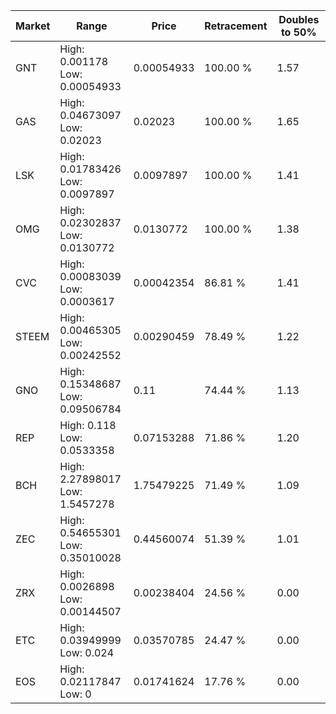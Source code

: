 | Market | Range | Price| Retracement | Doubles to 50% |
| --- | --- | --- | --- | --- |
| GNT | High: 0.001178<br />Low: 0.00054933 | 0.00054933 | 100.00 % | 1.57 |
| GAS | High: 0.04673097<br />Low: 0.02023 | 0.02023 | 100.00 % | 1.65 |
| LSK | High: 0.01783426<br />Low: 0.0097897 | 0.0097897 | 100.00 % | 1.41 |
| OMG | High: 0.02302837<br />Low: 0.0130772 | 0.0130772 | 100.00 % | 1.38 |
| CVC | High: 0.00083039<br />Low: 0.0003617 | 0.00042354 | 86.81 % | 1.41 |
| STEEM | High: 0.00465305<br />Low: 0.00242552 | 0.00290459 | 78.49 % | 1.22 |
| GNO | High: 0.15348687<br />Low: 0.09506784 | 0.11 | 74.44 % | 1.13 |
| REP | High: 0.118<br />Low: 0.0533358 | 0.07153288 | 71.86 % | 1.20 |
| BCH | High: 2.27898017<br />Low: 1.5457278 | 1.75479225 | 71.49 % | 1.09 |
| ZEC | High: 0.54655301<br />Low: 0.35010028 | 0.44560074 | 51.39 % | 1.01 |
| ZRX | High: 0.0026898<br />Low: 0.00144507 | 0.00238404 | 24.56 % | 0.00 |
| ETC | High: 0.03949999<br />Low: 0.024 | 0.03570785 | 24.47 % | 0.00 |
| EOS | High: 0.02117847<br />Low: 0 | 0.01741624 | 17.76 % | 0.00 |
